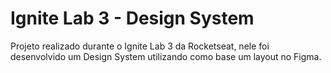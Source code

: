 # Ignite Lab 3 - Design System
Projeto realizado durante o Ignite Lab 3 da Rocketseat, nele foi desenvolvido um Design System utilizando como base um layout no Figma.
